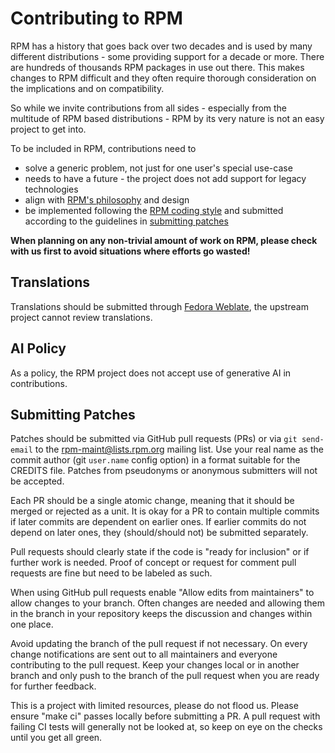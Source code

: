 # Contributing to RPM

RPM has a history that goes back over two decades and is used by many
different distributions - some providing support for a decade or
more. There are hundreds of thousands RPM packages in use out
there. This makes changes to RPM difficult and they often require thorough
consideration on the implications and on compatibility.

So while we invite contributions from all sides - especially from the
multitude of RPM based distributions - RPM by its very nature is not an
easy project to get into.

To be included in RPM, contributions need to
* solve a generic problem, not just for one user's special use-case
* needs to have a future - the project does not add support for legacy
  technologies
* align with [RPM's philosophy](https://rpm-software-management.github.io/rpm/manual/philosophy.html) and design
* be implemented following the [RPM coding style](CODING_STYLE.md)
  and submitted according to the guidelines in
  [submitting patches](#Submitting-Patches)

**When planning on any non-trivial amount of work on RPM, please check with us
first to avoid situations where efforts go wasted!**

## Translations

Translations should be submitted through [Fedora Weblate](https://translate.fedoraproject.org/projects/rpm/),
the upstream project cannot review translations.

## AI Policy

As a policy, the RPM project does not accept use of generative AI
in contributions.

## Submitting Patches

Patches should be submitted via GitHub pull requests (PRs) or via `git
send-email` to the rpm-maint@lists.rpm.org mailing list. Use your real
name as the commit author (git `user.name` config option) in a format
suitable for the CREDITS file.
Patches from pseudonyms or anonymous submitters will not be accepted.

Each PR should be a single atomic change, meaning that it should be merged
or rejected as a unit. It is okay for a PR to contain multiple commits if
later commits are dependent on earlier ones.  If earlier commits do not
depend on later ones, they (should/should not) be submitted separately.

Pull requests should clearly state if the code is "ready for
inclusion" or if further work is needed. Proof of concept or request
for comment pull requests are fine but need to be labeled as such.

When using GitHub pull requests enable "Allow edits from maintainers"
to allow changes to your branch. Often changes are needed and allowing
them in the branch in your repository keeps the discussion and changes
within one place.

Avoid updating the branch of the pull request if not necessary. On
every change notifications are sent out to all maintainers and
everyone contributing to the pull request. Keep your changes local or
in another branch and only push to the branch of the pull request when
you are ready for further feedback.

This is a project with limited resources, please do not flood us.
Please ensure "make ci" passes locally before submitting a PR.
A pull request with failing CI tests will generally not be looked at,
so keep on eye on the checks until you get all green.

